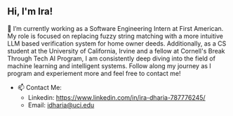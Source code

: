 ## Hi, I'm Ira!

🔭 I’m currently working as a Software Engineering Intern at First American. My role is focused on replacing fuzzy string matching with a more intuitive LLM based verification system for home owner deeds. Additionally, as a CS student at the University of California, Irvine and a fellow at Cornell's Break Through Tech AI Program, I am consistently deep diving into the field of machine learning and intelligent systems. Follow along my journey as I program and experiement more and feel free to contact me!

- 📫 Contact Me:
    -  Linkedin: https://www.linkedin.com/in/ira-dharia-787776245/
    -  Email: idharia@uci.edu
